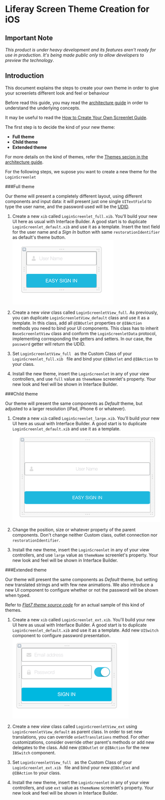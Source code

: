 # Liferay Screen Theme Creation for iOS

## Important Note

*This product is under heavy development and its features aren't ready for use in production. It's being made public only to allow developers to preview the technology*.

## Introduction

This document explains the steps to create your own theme in order to give your screenlets different look and feel or behaviour

Before read this guide, you may read the [architecture guide](architecture.md) in order to understand the underlying concepts.

It may be useful to read the [How to Create Your Own Screenlet Guide](screenlet_creation.md).

The first step is to decide the kind of your new theme:
- **Full theme**
- **Child theme**
- **Extended theme**

For more details on the kind of themes, refer the [Themes secion in the architecture guide](architecture.md#theme-layer).

For the following steps, we supose you want to create a new theme for the `LoginScreenlet`

###Full theme

Our theme will present a completely different layout, using different components and input data: it will present just one single `UITextField` to type the user name, and the password used will be the [UDID](http://www.idownloadblog.com/2010/12/21/iphone-udid/). 

1. Create a new `xib` called `LoginScreenlet_full.xib`. You'll build your new UI here as usual with Interface Builder. A good start is to duplicate `LoginScreenlet_default.xib` and use it as a template. Insert the text field for the user name and a _Sign In_ button with same `restorationIdentifier` as default's theme button. 
	![New xib for full theme](Images/xcode-full-theme.png)
1. Create a new _view_ class called `LoginScreenletView_full`. As previously, you can duplicate `LoginScreenletView_default` class and use it as a template. In this class, add all `@IBOutlet` properties or `@IBAction` methods you need to bind your UI components. This class has to inherit `BaseScreenletView` class and conform the `LoginScreenletData` protocol, implementing corresponding the getters and setters. In our case, the `password` getter will return the UDID.

1. Set `LoginScreenletView_full ` as the Custom Class of your `LoginScreenlet_full.xib ` file and bind your `@IBOutlet` and `@IBAction` to your class.

1. Install the new theme, insert the `LoginScreenlet` in any of your view controllers, and use `full` value as `themeName` screenlet's property. Your new look and feel will be shown in Interface Builder.


###Child theme

Our theme will present the same components as _Default_ theme, but adjusted to a larger resolution (iPad, iPhone 6 or whatever).

1. Create a new `xib` called `LoginScreenlet_large.xib`. You'll build your new UI here as usual with Interface Builder. A good start is to duplicate `LoginScreenlet_default.xib` and use it as a template.
	![New xib for child theme](Images/xcode-child-theme.png)
1. Change the position, size or whatever property of the parent components. Don't change neither Custom class, outlet connection nor `restorationIdentifier`.

1. Install the new theme, insert the `LoginScreenlet` in any of your view controllers, and use `large` value as `themeName` screenlet's property. Your new look and feel will be shown in Interface Builder.


###Extended theme

Our theme will present the same components as _Default_ theme, but setting new translated strings and with few new animations. We also introduce a new UI component to configure whether or not the password will be shown when typed. 

Refer to _[Flat7 theme source code](https://github.com/liferay/liferay-screens/tree/master/ios/Library/Themes/Flat7)_ for an actual sample of this kind of themes.


1. Create a new `xib` called `LoginScreenlet_ext.xib`. You'll build your new UI here as usual with Interface Builder. A good start is to duplicate `LoginScreenlet_default.xib` and use it as a template. Add new `UISwitch` component to configure password presentation.
	![New xib for extended theme](Images/xcode-ext-theme.png)
1. Create a new _view_ class called `LoginScreenletView_ext` using `LoginScreenletView_default` as parent class. In order to set new translations, you can override `onSetTranslations` method. For other customizations, consider override other parent's methods or add new delegates to the class. Add new `@IBOutlet` or `@IBAction` for the new `IBSwitch` component.

1. Set `LoginScreenletView_full ` as the Custom Class of your `LoginScreenlet_ext.xib ` file and bind your new `@IBOutlet` and `@IBAction` to your class.

1. Install the new theme, insert the `LoginScreenlet` in any of your view controllers, and use `ext` value as `themeName` screenlet's property. Your new look and feel will be shown in Interface Builder.

